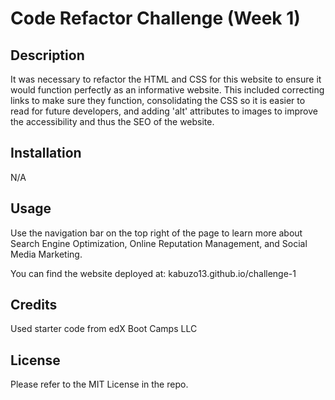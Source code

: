 # Code Refactor Challenge (Week 1)

## Description

It was necessary to refactor the HTML and CSS for this website to ensure it would function perfectly as an informative website. This included correcting links to make sure they function, consolidating the CSS so it is easier to read for future developers, and adding 'alt' attributes to images to improve the accessibility and thus the SEO of the website. 

## Installation

N/A

## Usage

Use the navigation bar on the top right of the page to learn more about Search Engine Optimization, Online Reputation Management, and Social Media Marketing. 

You can find the website deployed at: kabuzo13.github.io/challenge-1

## Credits

Used starter code from edX Boot Camps LLC

## License

Please refer to the MIT License in the repo. 

